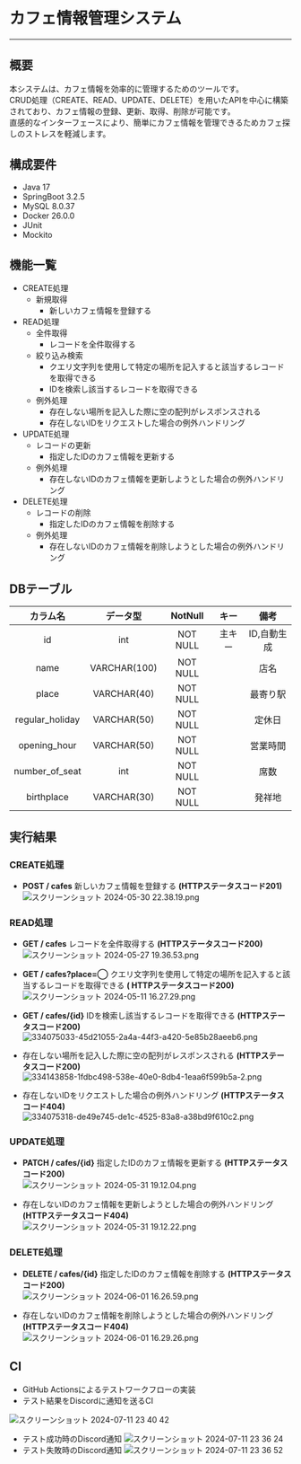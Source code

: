 # カフェ情報管理システム

***

## 概要

本システムは、カフェ情報を効率的に管理するためのツールです。  
CRUD処理（CREATE、READ、UPDATE、DELETE）を用いたAPIを中心に構築されており、カフェ情報の登録、更新、取得、削除が可能です。  
直感的なインターフェースにより、簡単にカフェ情報を管理できるためカフェ探しのストレスを軽減します。

## 構成要件

* Java 17
* SpringBoot 3.2.5
* MySQL 8.0.37
* Docker 26.0.0
* JUnit
* Mockito

## 機能一覧

- CREATE処理
    - 新規取得
        - 新しいカフェ情報を登録する
- READ処理
    - 全件取得
        - レコードを全件取得する
    - 絞り込み検索
        - クエリ文字列を使用して特定の場所を記入すると該当するレコードを取得できる
        - IDを検索し該当するレコードを取得できる
    - 例外処理
        - 存在しない場所を記入した際に空の配列がレスポンスされる
        - 存在しないIDをリクエストした場合の例外ハンドリング
- UPDATE処理
    - レコードの更新
        - 指定したIDのカフェ情報を更新する
    - 例外処理
        - 存在しないIDのカフェ情報を更新しようとした場合の例外ハンドリング
- DELETE処理
    - レコードの削除
        - 指定したIDのカフェ情報を削除する
    - 例外処理
        - 存在しないIDのカフェ情報を削除しようとした場合の例外ハンドリング

## DBテーブル

|    **カラム名**     |   **データ型**   | **NotNull** | **キー** | **備考**  |
|:---------------:|:------------:|:-----------:|:------:|:-------:|
|       id        |     int      |  NOT NULL   |  主キー   | ID,自動生成 |
|      name       | VARCHAR(100) |  NOT NULL   |        |   店名    |
|      place      | VARCHAR(40)  |  NOT NULL   |        |  最寄り駅   |
| regular_holiday | VARCHAR(50)  |  NOT NULL   |        |   定休日   |
|  opening_hour   | VARCHAR(50)  |  NOT NULL   |        |  営業時間   |
| number_of_seat  |     int      |  NOT NULL   |        |   席数    |
|   birthplace    | VARCHAR(30)  |  NOT NULL   |        |   発祥地   |

## 実行結果

### CREATE処理

- **POST / cafes** 新しいカフェ情報を登録する **(HTTPステータスコード201)**  
  ![スクリーンショット 2024-05-30 22.38.19.png](https://github.com/Reiji-Shiode/Cafeinfo-Finalassigment/assets/166202078/e8263e24-46b7-4061-9029-9cdd64e6f5f5)

### READ処理

- **GET / cafes** レコードを全件取得する **(HTTPステータスコード200)**  
  ![スクリーンショット 2024-05-27 19.36.53.png](https://github.com/Reiji-Shiode/Cafeinfo-Finalassigment/assets/166202078/329b888f-1f92-4b99-b082-9fe2d1b7db59)

- **GET / cafes?place=◯** クエリ文字列を使用して特定の場所を記入すると該当するレコードを取得できる **(
  HTTPステータスコード200)**  
  ![スクリーンショット 2024-05-11 16.27.29.png](https://github.com/Reiji-Shiode/Cafeinfo-Finalassigment/assets/166202078/5b547012-72c7-4303-8019-bf5a4d547185)

- **GET / cafes/{id}** IDを検索し該当するレコードを取得できる **(HTTPステータスコード200)**  
  ![334075033-45d21055-2a4a-44f3-a420-5e85b28aeeb6.png](https://github.com/Reiji-Shiode/Cafeinfo-Finalassigment/assets/166202078/e67f7e67-4713-4abf-9ce1-79b142b90ec7)

- 存在しない場所を記入した際に空の配列がレスポンスされる **(HTTPステータスコード200)**  
  ![334143858-1fdbc498-538e-40e0-8db4-1eaa6f599b5a-2.png](https://github.com/Reiji-Shiode/Cafeinfo-Finalassigment/assets/166202078/de8ae5de-0df4-43ec-9d5c-4d1529eb68bf)

- 存在しないIDをリクエストした場合の例外ハンドリング **(HTTPステータスコード404)**  
  ![334075318-de49e745-de1c-4525-83a8-a38bd9f610c2.png](https://github.com/Reiji-Shiode/Cafeinfo-Finalassigment/assets/166202078/675889bc-d16c-4b9a-847c-529c927c1e3a)

### UPDATE処理

- **PATCH / cafes/{id}** 指定したIDのカフェ情報を更新する **(HTTPステータスコード200)**  
  ![スクリーンショット 2024-05-31 19.12.04.png](https://github.com/Reiji-Shiode/Cafeinfo-Finalassigment/assets/166202078/c346ca5f-3001-4830-b1ba-9f5da3550fbf)

- 存在しないIDのカフェ情報を更新しようとした場合の例外ハンドリング **(HTTPステータスコード404)**  
  ![スクリーンショット 2024-05-31 19.12.22.png](https://github.com/Reiji-Shiode/Cafeinfo-Finalassigment/assets/166202078/197bfa3e-5f6e-4e34-a3b0-5f0b3b89925b)

### DELETE処理

- **DELETE / cafes/{id}** 指定したIDのカフェ情報を削除する **(HTTPステータスコード200)**  
  ![スクリーンショット 2024-06-01 16.26.59.png](https://github.com/Reiji-Shiode/Cafeinfo-Finalassigment/assets/166202078/48ce1f2f-8005-4426-b7d1-002dabcc6b07)

- 存在しないIDのカフェ情報を削除しようとした場合の例外ハンドリング **(HTTPステータスコード404)**  
  ![スクリーンショット 2024-06-01 16.29.26.png](https://github.com/Reiji-Shiode/Cafeinfo-Finalassigment/assets/166202078/12988687-3dea-4c05-bb50-9afb6e3a6ff0)

## CI

* GitHub Actionsによるテストワークフローの実装
* テスト結果をDiscordに通知を送るCI

![スクリーンショット 2024-07-11 23 40 42](https://github.com/user-attachments/assets/3b53207d-1a45-42b9-8e99-ffcbdbd184ec)

* テスト成功時のDiscord通知
  ![スクリーンショット 2024-07-11 23 36 24](https://github.com/user-attachments/assets/4817c97e-e4a6-4764-b924-b43ed5d7e170)
* テスト失敗時のDiscord通知
  ![スクリーンショット 2024-07-11 23 36 52](https://github.com/user-attachments/assets/62e58f00-3ab0-4b46-9a1e-650dd3744c09)
